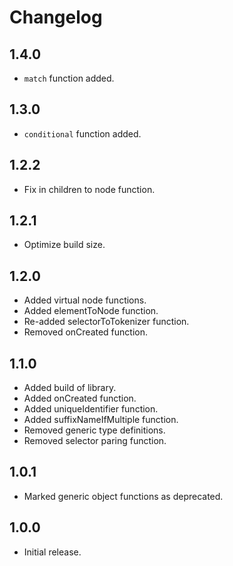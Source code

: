 # Changelog

## 1.4.0

- `match` function added.

## 1.3.0

- `conditional` function added.

## 1.2.2

- Fix in children to node function.

## 1.2.1

- Optimize build size.

## 1.2.0

- Added virtual node functions.
- Added elementToNode function.
- Re-added selectorToTokenizer function.
- Removed onCreated function.

## 1.1.0

- Added build of library.
- Added onCreated function.
- Added uniqueIdentifier function.
- Added suffixNameIfMultiple function.
- Removed generic type definitions.
- Removed selector paring function.

## 1.0.1

- Marked generic object functions as deprecated.

## 1.0.0

- Initial release.
